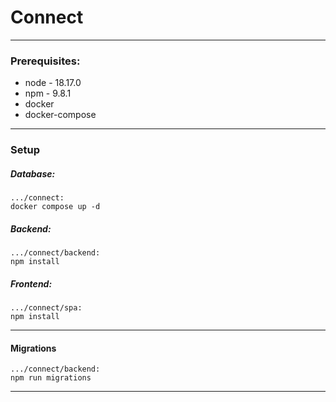 # Connect

---

### Prerequisites:

-   node - 18.17.0
-   npm - 9.8.1
-   docker
-   docker-compose

---

### Setup

##### Database:

    .../connect:
    docker compose up -d

##### Backend:

    .../connect/backend:
    npm install

##### Frontend:

    .../connect/spa:
    npm install

---

#### Migrations

    .../connect/backend:
    npm run migrations

---
